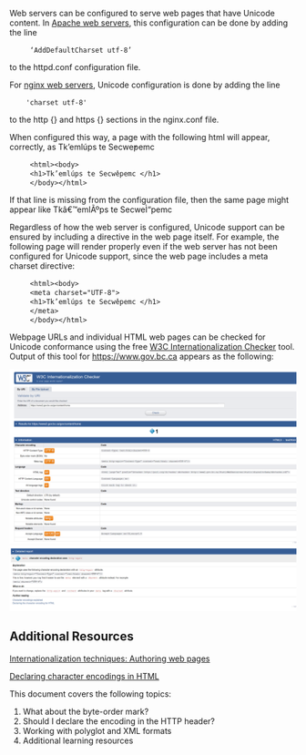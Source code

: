 Web servers can be configured to serve web pages that have Unicode content. In [Apache web servers](https://httpd.apache.org/), this configuration can be done by adding the line

         ‘AddDefaultCharset utf-8’

to the httpd.conf configuration file.

For [nginx web servers](https://www.nginx.com/), Unicode configuration is done by adding the line

        'charset utf-8'

to the http {} and https {} sections in the nginx.conf file.

When configured this way, a page with the following html will appear, correctly, as Tk’emlúps te Secwe̓pemc

         <html><body>
         <h1>Tk’emlúps te Secwe̓pemc </h1>
         </body></html>

If that line is missing from the configuration file, then the same page might appear like Tkâ€™emlÃºps te SecweÌ“pemc

Regardless of how the web server is configured, Unicode support can be ensured by including a directive in the web page itself. For example, the following page will render properly even if the web server has not been configured for Unicode support, since the web page includes a meta charset directive:

         <html><body>
         <meta charset="UTF-8">
         <h1>Tk’emlúps te Secwe̓pemc </h1>
         </meta>
         </body></html>

Webpage URLs and individual HTML web pages can be checked for Unicode conformance using the free [W3C Internationalization Checker](https://validator.w3.org/i18n-checker/) tool.  Output of this tool for https://www.gov.bc.ca appears as the following:

![W3 Internationalization Checker - page 1](tool_page1.PNG)
![W3 Internationalization Checker - page 2](tool_page2.PNG)

## Additional Resources

[Internationalization techniques: Authoring web pages](https://www.w3.org/International/techniques/authoring-html)

[Declaring character encodings in HTML](https://www.w3.org/International/questions/qa-html-encoding-declarations)

This document covers the following topics:
1. What about the byte-order mark?
2. Should I declare the encoding in the HTTP header?
3. Working with polyglot and XML formats
4. Additional learning resources
